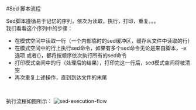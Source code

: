 #Sed 脚本流程

Sed脚本遵循易于记忆的序列，依次为读取，执行，打印，重复。。。<br/>
我们看看这个序列中的步骤：
  * 在模式空间中读取一行（一个内部临时的sed缓冲区，缓存从文件中读取的行）
  * 在模式空间中的行上执行sed命令，如果有多个sed命令无论是来自脚本，-e选项
或者{}，都将按顺序依次执行所有的sed命令
  * 打印模式空间中的行（处理后的结果），打印完这一行后，sed模式空间将被清空
  * 再次重复上述操作，直到到达文件的末尾
<br/>

执行流程如图所示：
![sed-execution-flow](https://res.cloudinary.com/devops007/image/upload/v1523950266/Awk-Sed-101-Hacks/sed_execution_flow.jpg)



